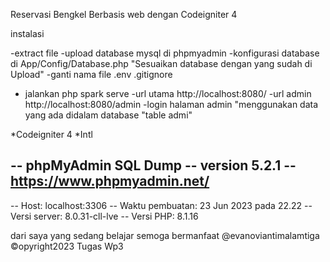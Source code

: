 Reservasi Bengkel Berbasis web dengan Codeigniter 4 

instalasi 

-extract file
-upload database mysql di phpmyadmin 
-konfigurasi database di App/Config/Database.php "Sesuaikan database dengan yang sudah di Upload"
-ganti nama file  .env
                  .gitignore
- jalankan
    php spark serve
-url utama
  http://localhost:8080/
-url admin
  http://localhost:8080/admin
-login halaman admin
  "menggunakan data yang ada didalam database "table admi"

*Codeigniter 4
*Intl

-- phpMyAdmin SQL Dump
-- version 5.2.1
-- https://www.phpmyadmin.net/
--
-- Host: localhost:3306
-- Waktu pembuatan: 23 Jun 2023 pada 22.22
-- Versi server: 8.0.31-cll-lve
-- Versi PHP: 8.1.16

dari saya yang sedang belajar semoga bermanfaat
@evanoviantimalamtiga
©opyright2023 Tugas Wp3 
